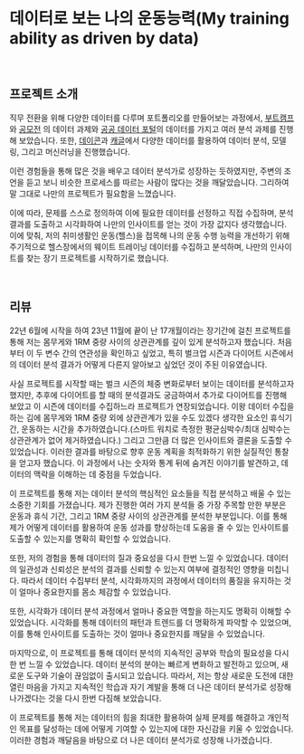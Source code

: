 #  데이터로 보는 나의 운동능력(My training ability as driven by data)

<br/>

## 프로젝트 소개

직무 전환을 위해 다양한 데이터를 다루며 포트폴리오를 만들어보는 과정에서, [부트캠프](https://github.com/siilver94/Stock-data-collection-analysis-and-visualization)와 [공모전](https://github.com/siilver94/Stock-investment-automation) 의 데이터 과제와 [공공 데이터 포털](https://github.com/siilver94/get-forecast-from-open-api)의 데이터를 가지고 여러 분석 과제를 진행해 보았습니다.
또한, [데이콘](https://github.com/siilver94/Customer-Gender-Prediction)과 [캐글](https://github.com/siilver94/Analysis-for-Opening-a-Bakery/tree/main)에서 다양한 데이터를 활용하여 데이터 분석, 모델링, 그리고 머신러닝을 진행했습니다.

이런 경험들을 통해 많은 것을 배우고 데이터 분석가로 성장하는 듯하였지만, 주변의 조언을 듣고 보니 비슷한 프로세스를 따르는 사람이 많다는 것을 깨달았습니다. 그리하여 말 그대로 나만의 프로젝트가 필요함을 느꼈습니다.

이에 따라, 문제를 스스로 정의하여 이에 필요한 데이터를 선정하고 직접 수집하며, 분석 결과를 도출하고 시각화하여 나만의 인사이트를 얻는 것이 가장 값지다 생각했습니다.
이에 맞춰, 저의 취미생활인 운동(헬스)을 접목해 나의 운동 수행 능력을 개선하기 위해 주기적으로 헬스장에서의 웨이트 트레이닝 데이터를 수집하고 분석하며, 나만의 인사이트를 찾는 장기 프로젝트를 시작하기로 했습니다.

<br/>

  ## 리뷰

  22년 6월에 시작을 하여 23년 11월에 끝이 난 17개월이라는 장기간에 걸친 프로젝트를 통해 저는 몸무게와 1RM 중량 사이의 상관관계를 깊이 있게 분석하고자 했습니다. 처음부터 이 두 변수 간의 연관성을 확인하고 싶었고, 특히 벌크업 시즌과 다이어트 시즌에서의 데이터 분석 결과가 어떻게 다른지 알아보고 싶었던 것이 주된 이유였습니다.

사실 프로젝트를 시작할 때는 벌크 시즌의 체중 변화로부터 보이는 데이터를 분석하고자 했지만, 추후에 다이어트를 할 때의 분석결과도 궁금하여서 추가로 다이어트를 진행해 보았고 이 시즌에 데이터를 수집하느라 프로젝트가 연장되었습니다. 이왕 데이터 수집을 하는 김에 몸무게와 1RM 중량 외에 상관관계가 있을 수도 있겠다 생각한 요소인 휴식기간, 운동하는 시간을 추가하였습니다.(스마트 워치로 측정한  평균심박수/최대 심박수는 상관관계가 없어 제거하였습니다.)  그리고 그만큼 더 많은 인사이트와 결론을 도출할 수 있었습니다. 이러한 결과를 바탕으로 향후 운동 계획을 최적화하기 위한 실질적인 통찰을 얻고자 했습니다. 이 과정에서 나는 숫자와 통계 뒤에 숨겨진 이야기를 발견하고, 데이터의 맥락을 이해하는 데 중점을 두었습니다.


이 프로젝트를 통해 저는 데이터 분석의 핵심적인 요소들을 직접 분석하고 배울 수 있는 소중한 기회를 가졌습니다. 제가 진행한 여러 가지 분석들 중 가장 주목할 만한 부분은 운동과 휴식 기간, 그리고 1RM 중량 사이의 상관관계를 분석한 부분입니다. 이를 통해 제가 어떻게 데이터를 활용하여 운동 성과를 향상하는데 도움을 줄 수 있는 인사이트를 도출할 수 있는지를 명확히 확인할 수 있었습니다.

또한, 저의 경험을 통해 데이터의 질과 중요성을 다시 한번 느낄 수 있었습니다. 데이터의 일관성과 신뢰성은 분석의 결과를 신뢰할 수 있는지 여부에 결정적인 영향을 미칩니다. 따라서 데이터 수집부터 분석, 시각화까지의 과정에서 데이터의 품질을 유지하는 것이 얼마나 중요한지를 몸소 체감할 수 있었습니다.

또한, 시각화가 데이터 분석 과정에서 얼마나 중요한 역할을 하는지도 명확히 이해할 수 있었습니다. 시각화를 통해 데이터의 패턴과 트렌드를 더 명확하게 파악할 수 있었으며, 이를 통해 인사이트를 도출하는 것이 얼마나 중요한지를 깨달을 수 있었습니다.

마지막으로, 이 프로젝트를 통해 데이터 분석의 지속적인 공부와 학습의 필요성을 다시 한 번 느낄 수 있었습니다. 데이터 분석의 분야는 빠르게 변화하고 발전하고 있으며, 새로운 도구와 기술이 끊임없이 출시되고 있습니다. 따라서, 저는 항상 새로운 도전에 대한 열린 마음을 가지고 지속적인 학습과 자기 계발을 통해 더 나은 데이터 분석가로 성장해 나가겠다는 것을 다시 한번 다짐해 보았습니다.

이 프로젝트를 통해 저는 데이터의 힘을 최대한 활용하여 실제 문제를 해결하고 개인적인 목표를 달성하는 데에 어떻게 기여할 수 있는지에 대한 자신감을 키울 수 있었습니다. 이러한 경험과 깨달음을 바탕으로 더 나은 데이터 분석가로 성장해 나가겠습니다.
